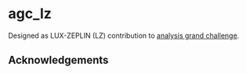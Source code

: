 # agc_lz

Designed as LUX-ZEPLIN (LZ) contribution to [analysis grand challenge](https://github.com/iris-hep/analysis-grand-challenge).



## Acknowledgements
<!-- readme: contributors -start -->
<!-- readme: contributors -end -->